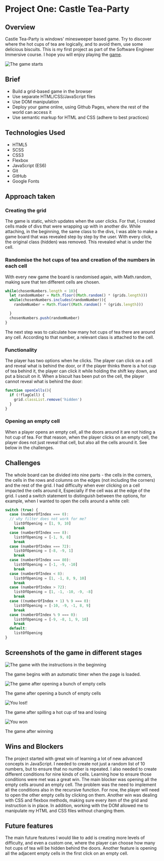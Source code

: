 # Project One: Castle Tea-Party

## Overview

Castle Tea-Party is windows' minesweeper based game. Try to discover where the hot cups of tea are logically, and to avoid them, use some delicious biscuits.
This is my first project as part of the Software Engineer Immersive course.
I hope you will enjoy playing the [game](https://mathsteacher7.github.io/Project1/).

![The game starts](https://github.com/Mathsteacher7/Project1/issues/1#issue-470215977)


## Brief
* Build a grid-based game in the browser
* Use separate HTML/CSS/JavaScript files
* Use DOM manipulation
* Deploy your game online, using Github Pages, where the rest of the world can access it
* Use semantic markup for HTML and CSS (adhere to best practices)




## Technologies Used

* HTML5
* SCSS
* CSS3
* Flexbox
* JavaScript (ES6)
* Git
* GitHub
* Google Fonts

## Approach taken
### Creating the grid
The game is static, which updates when the user clicks. For that, I created cells made of divs that were wrapping up with in another div. While attaching, in the beginning, the same class to the divs, I was able to make a game board that was revealed step by step by the user. With every click, the original class (hidden) was removed. This revealed what is under the cell.


### Randomise the hot cups of tea and creation of the numbers in each cell
With every new game the board is randomised again, with Math.random, making sure that ten different cells are chosen.

```js
while(chosenNumbers.length < 10){
  let randomNumber = Math.floor((Math.random() * (grids.length)))
  while(chosenNumbers.includes(randomNumber)){
    randomNumber = Math.floor((Math.random() * (grids.length)))

  }
  chosenNumbers.push(randomNumber)
}
```


The next step was to calculate how many hot cups of tea there are around any cell. According to that number, a relevant class is attached to the cell.


### Functionality
The player has two options when he clicks. The player can click on a cell and reveal what is behind the door, or if the player thinks there is a hot cup of tea behind it, the player can click it while holding the shift key down, and put a biscuit on it. When a biscuit has been put on the cell, the player cannot reveal what is behind the door:

```js
function openCells(){
  if (!flagCell) {
    grid.classList.remove('hidden')
  }
}
```

### Opening an empty cell
When a player opens an empty cell, all the doors around it are not hiding a hot cup of tea. For that reason, when the player clicks on an empty cell, the player does not just reveal that cell, but also all the cells around it. See below in the challenges.


## Challenges
The whole board can be divided into nine parts - the cells in the corners, the cells in the rows and columns on the edges (not including the corners) and the rest of the grid. I had difficulty when ever clicking on a cell impacted the cells around it, Especially if the cell was at the edge of the grid.
I used a switch statement to distinguish between the options, for example, when I wanted to open the cells around a white cell:
```js
switch (true) {
  case (numberOfIndex === 0):
  // why filter does not work for me?
    listOfOpening = [1, 9, 10]
    break
  case (numberOfIndex === 8):
    listOfOpening = [-1, 9, 8]
    break
  case (numberOfIndex === 72):
    listOfOpening = [-8, -9, 1]
    break
  case (numberOfIndex === 80):
    listOfOpening = [-1, -9, -10]
    break
  case (numberOfIndex < 8):
    listOfOpening = [1, -1, 8, 9, 10]
    break
  case (numberOfIndex > 72):
    listOfOpening = [1, -1, -10, -9, -8]
    break
  case ((numberOfIndex + 1) % 9 === 0):
    listOfOpening = [-10, -9, -1, 8, 9]
    break
  case (numberOfIndex % 9 === 0):
    listOfOpening = [-9, -8, 1, 9, 10]
    break
  default:
    listOfOpening
}
```


## Screenshots of the game in different stages


![The game with the instructions in the beginning](https://user-images.githubusercontent.com/51882532/61528610-2304d600-aa17-11e9-818d-269ef3090a6d.png)

The game begins with an automatic timer when the page is loaded.


![The game after opening a bunch of empty cells](https://user-images.githubusercontent.com/51882532/61528689-56476500-aa17-11e9-9a31-f6629650d4c9.png)

The game after opening a bunch of empty cells

![You lost!](https://user-images.githubusercontent.com/51882532/61529594-a7585880-aa19-11e9-805a-92dd71af1b87.png)

The game after spilling a hot cup of tea and losing

![You won](https://user-images.githubusercontent.com/51882532/61529669-da9ae780-aa19-11e9-9c54-c2d376b1b015.png)

The game after winning

## Wins and Blockers

The project started with great win of learning a lot of new advanced concepts in JavaScript. I needed to create not just a random list of 10 numbers, but to ensure that no number is repeated. I also needed to create different conditions for nine kinds of cells. Learning how to ensure those conditions were met was a great win.
The main blocker was opening all the empty cells around an empty cell. The problem was the need to implement all the conditions also in the recursive function. For now, the player will need to open the other empty cells by clicking on them.
Another win was dealing with CSS and flexbox methods, making sure every item of the grid and instruction is in place. In addition, working with the DOM allowed me to manipulate my HTML and CSS files without changing them.

## Future features

The main future features I would like to add is creating more levels of difficulty, and even a custom one, where the player can choose how many hot cups of tea will be hidden behind the doors.
Another feature is opening all the adjacent empty cells in the first click on an empty cell.
